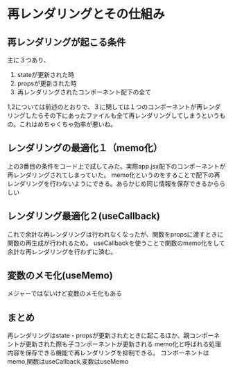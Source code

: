 # 再レンダリングとその仕組み

## 再レンダリングが起こる条件
主に３つあり、
1. stateが更新された時
2. propsが更新された時
3. 再レンダリングされたコンポーネント配下の全て

1,2については前述のとおりで、３に関しては１つのコンポーネントが再レンダリングしたらその下にあったファイルも全て再レンダリングしてしまうというもの。これはめちゃくちゃ効率が悪いね。

## レンダリングの最適化１（memo化）
上の3番目の条件をコード上で試してみた。実際app.jsx配下のコンポーネントが再レンダリングされてしまっていた。
memo化というのをすることで配下の再レンダリングを行わないようにできる。あらかじめ同じ情報を保存できるかららしい

## レンダリング最適化２(useCallback)
これで余計な再レンダリングは行われなくなったが、関数をpropsに渡すときに関数の再生成が行われるため。
useCallbackを使うことで関数のmemo化をして余計な再レンダリングを行わずに済む。

## 変数のメモ化(useMemo)
メジャーではないけど変数のメモ化もある

## まとめ
再レンダリングはstate・propsが更新されたときに起こるほか、親コンポーネントが更新された際も子コンポーネントが更新される
memo化と呼ばれる処理内容を保存できる機能で再レンダリングを抑制できる。
コンポーネントはmemo,関数はuseCallback,変数はuseMemo